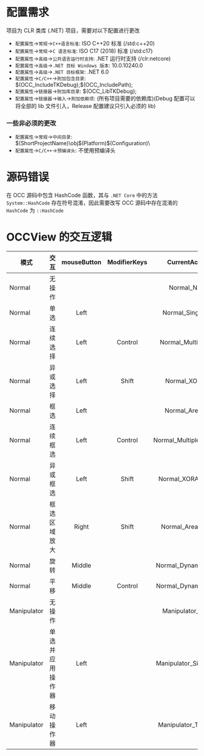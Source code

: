 ﻿# 配置需求

项目为 CLR 类库 (.NET) 项目，需要对以下配置进行更改

* `配置属性`->`常规`->`C++语言标准`: ISO C++20 标准 (/std:c++20)
* `配置属性`->`常规`->`C 语言标准`: ISO C17 (2018) 标准 (/std:c17)
* `配置属性`->`高级`->`公共语言运行时支持`: .NET 运行时支持 (/clr:netcore)
* `配置属性`->`高级`->`.NET 目标 Windows 版本`: 10.0.10240.0
* `配置属性`->`高级`->`.NET 目标框架`: .NET 6.0
* `配置属性`->`C/C++`->`附加包含目录`: $(OCC_IncludeTKDebug);\$(OCC_IncludePath);
* `配置属性`->`链接器`->`附加库目录`: $(OCC_LibTKDebug);
* `配置属性`->`链接器`->`输入`->`附加依赖项`: (所有项目需要的依赖库)(Debug 配置可以将全部的 lib 文件引入，Release 配置建议只引入必须的 lib)

### 一些非必须的更改

* `配置属性`->`常规`->`中间目录`: $(ShortProjectName)\obj\$(Platform)\$(Configuration)\
* `配置属性`->`C/C++`->`预编译头`: 不使用预编译头

# 源码错误

在 OCC 源码中包含 HashCode 函数，其与 `.NET Core` 中的方法 `System::HashCode` 存在符号混淆，因此需要改写 OCC 源码中存在混淆的 `HashCode` 为 `::HashCode`

# OCCView 的交互逻辑

| 模式        |       交互       | mouseButton | ModifierKeys |      CurrentAction3d      |     Cursor      |
| ----------- | :--------------: | :---------: | :----------: | :-----------------------: | :-------------: |
| Normal      |      无操作      |             |              |      Normal_Nothing       | Cursors.Default |
| Normal      |       单选       |    Left     |              |    Normal_SingleSelect    |  Cursors.Hand   |
| Normal      |     连续选择     |    Left     |   Control    |   Normal_MultipleSelect   |  Cursors.Hand   |
| Normal      |     异或选择     |    Left     |    Shift     |     Normal_XORSelect      |  "XOR.cur"   |
| Normal      |       框选       |    Left     |              |     Normal_AreaSelect     |  Cursors.Cross  |
| Normal      |     连续框选     |    Left     |   Control    | Normal_MultipleAreaSelect |  Cursors.Cross  |
| Normal      |     异或框选     |    Left     |    Shift     |   Normal_XORAreaSelect    |   "XOR.cur"   |
| Normal      |   框选区域放大   |    Right    |    Shift     |    Normal_AreaZooming     |   "Zoom.cur"    |
| Normal      |       旋转       |   Middle    |              |  Normal_DynamicRotation   | "Rotation.cur"  |
| Normal      |       平移       |   Middle    |   Control    |   Normal_DynamicPanning   | Cursors.SizeAll |
| Manipulator |      无操作      |             |              |    Manipulator_Nothing    | Cursors.Default |
| Manipulator | 单选并应用操作器 |    Left     |              | Manipulator_SingleSelect  |  Cursors.Hand   |
| Manipulator |    移动操作器    |    Left     |              |  Manipulator_Translation  |  Cursors.Cross  |
